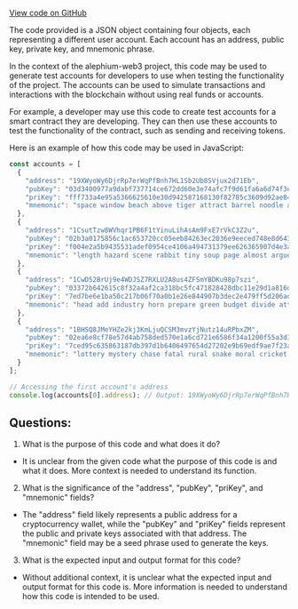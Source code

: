 [View code on GitHub](https://github.com/alephium/alephium-web3/packages/web3/src/signer/fixtures/genesis.json)

The code provided is a JSON object containing four objects, each representing a different user account. Each account has an address, public key, private key, and mnemonic phrase. 

In the context of the alephium-web3 project, this code may be used to generate test accounts for developers to use when testing the functionality of the project. The accounts can be used to simulate transactions and interactions with the blockchain without using real funds or accounts. 

For example, a developer may use this code to create test accounts for a smart contract they are developing. They can then use these accounts to test the functionality of the contract, such as sending and receiving tokens. 

Here is an example of how this code may be used in JavaScript:

```javascript
const accounts = [
  {
    "address": "19XWyoWy6DjrRp7erWqPfBnh7HL1Sb2Ub8SVjux2d71Eb",
    "pubKey": "03d3400977a9dabf737714ce672dd60e3e74afc7f9d61fa6a6d74f3e2909f7dc00",
    "priKey": "fff733a4e95a5366625610e30d942587168130f82785c3609d92ae84c149e05e",
    "mnemonic": "space window beach above tiger attract barrel noodle autumn grain update either twelve security shoe teach quote flip reflect maple bike polar ivory gadget"
  },
  {
    "address": "1CsutTzw8WVhqr1PB6F1tYinuLihAsAm9FxE7rVkC3Z2u",
    "pubKey": "02b3a0175856c1ac653720cc05eeb84263ec2036e9eeced748e8d643a8607901ae",
    "priKey": "f004e2a5b9435531adef0954ce4106a494731379ee626365907d4e3ac639e9c6",
    "mnemonic": "length hazard scene rabbit tiny soup page almost argue helmet cliff soap then bean artist teach guess sense dose near topic dinner option isolate"
  },
  {
    "address": "1CwD52BrUj9e4WDJSZ7RXLU2A8us4ZFSmYBDKu98p7szi",
    "pubKey": "03372b642615c8f32a4af2ca318bc5fc471828428dbc11e29d1a816d0d208d217d",
    "priKey": "7ed7be6e1ba50c217b06f70a0b1e26e844907b3dec2e479ff5d206ad62a073e9",
    "mnemonic": "head add industry horn prepare green budget divide attack reason finish purse flip congress book allow message salute turkey video quote pulse present private"
  },
  {
    "address": "1BHSQ8JMeYHZe2kj3KmLjuQCSM3mvzYjNutz14uRPbxZM",
    "pubKey": "02ea6e8cf78e57d4ab758ded570e1a6cd721e6586f34a1200f55a3d3c2a1b0374f",
    "priKey": "7ced95c635863187db397d1b6406497654d27202e9b69edf9ae7f23ab346984b",
    "mnemonic": "lottery mystery chase fatal rural snake moral cricket cash south pitch enlist loyal point turkey rally journey earth rifle deputy metal arm hospital tree"
  }
];

// Accessing the first account's address
console.log(accounts[0].address); // Output: 19XWyoWy6DjrRp7erWqPfBnh7HL1Sb2Ub8SVjux2d71Eb
```
## Questions: 
 1. What is the purpose of this code and what does it do?
- It is unclear from the given code what the purpose of this code is and what it does. More context is needed to understand its function.

2. What is the significance of the "address", "pubKey", "priKey", and "mnemonic" fields?
- The "address" field likely represents a public address for a cryptocurrency wallet, while the "pubKey" and "priKey" fields represent the public and private keys associated with that address. The "mnemonic" field may be a seed phrase used to generate the keys.

3. What is the expected input and output format for this code?
- Without additional context, it is unclear what the expected input and output format for this code is. More information is needed to understand how this code is intended to be used.